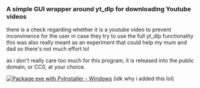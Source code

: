 ### A simple GUI wrapper around yt_dlp for downloading Youtube videos

there is a check regarding whether it is a youtube video to prevent inconvinence for the user in case they try to use the full yt_dlp functionality
this was also really meant as an experiment that could help my mum and dad so there's not much effort lol

as i don't really care too much for this program, it is released into the public domain, or CC0, at your choice.

[![Package exe with PyInstaller - Windows](https://github.com/CrazycatASG/yt_downloader/actions/workflows/main.yml/badge.svg)](https://github.com/CrazycatASG/yt_downloader/actions/workflows/main.yml)
(idk why i added this lol)